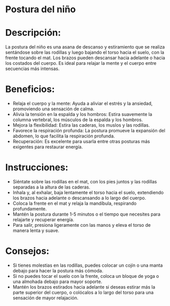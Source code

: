 # Postura del niño

# Descripción:

La postura del niño es una asana de descanso y estiramiento que se realiza sentándose sobre las rodillas y luego bajando el torso hacia el suelo, con la frente tocando el mat. Los brazos pueden descansar hacia adelante o hacia los costados del cuerpo. Es ideal para relajar la mente y el cuerpo entre secuencias más intensas.

# Beneficios:

- Relaja el cuerpo y la mente: Ayuda a aliviar el estrés y la ansiedad, promoviendo una sensación de calma.
- Alivia la tensión en la espalda y los hombros: Estira suavemente la columna vertebral, los músculos de la espalda y los hombros.
- Mejora la flexibilidad: Estira las caderas, los muslos y las rodillas.
- Favorece la respiración profunda: La postura promueve la expansión del abdomen, lo que facilita la respiración profunda.
- Recuperación: Es excelente para usarla entre otras posturas más exigentes para restaurar energía.

# Instrucciones:

- Siéntate sobre las rodillas en el mat, con los pies juntos y las rodillas separadas a la altura de las caderas.
- Inhala y, al exhalar, baja lentamente el torso hacia el suelo, extendiendo los brazos hacia adelante o descansando a lo largo del cuerpo.
- Coloca la frente en el mat y relaja la mandíbula, respirando profundamente.
- Mantén la postura durante 1-5 minutos o el tiempo que necesites para relajarte y recuperar energía.
- Para salir, presiona ligeramente con las manos y eleva el torso de manera lenta y suave.

# Consejos:

- Si tienes molestias en las rodillas, puedes colocar un cojín o una manta debajo para hacer la postura más cómoda.
- Si no puedes tocar el suelo con la frente, coloca un bloque de yoga o una almohada debajo para mayor soporte.
- Mantén los brazos estirados hacia adelante si deseas estirar más la parte superior del cuerpo, o colócalos a lo largo del torso para una sensación de mayor relajación.

